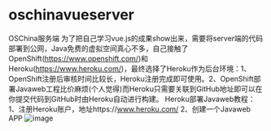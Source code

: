# oschinavueserver
OSChina服务端
为了把自己学习vue.js的成果show出来，需要将server端的代码部署到公网，Java免费的虚拟空间真心不多，自己接触了OpenShift(https://www.openshift.com/)和Heroku(https://www.heroku.com/)，最终选择了Heroku作为后台环境：1、OpenShift注册后审核时间比较长，Heroku注册完成即可使用。2、OpenShift部署Javaweb工程比价麻烦(个人觉得)而Heroku只需要关联到GitHub地址即可以在你提交代码到GitHub时由Heroku自动进行构建。
Heroku部署Javaweb教程：
  1、注册Heroku账户，地址https://www.heroku.com/
  2、创建一个Javaweb APP ![image](https://github.com/ztw2010/oschinavueserver/raw/master/pic/create_app.png)